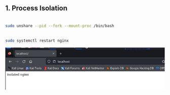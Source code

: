 ## 1.   Process Isolation 
```bash

sudo unshare --pid --fork --mount-proc /bin/bash



```

```bash
sudo systemctl restart nginx


```
![alt text](image-2.png)